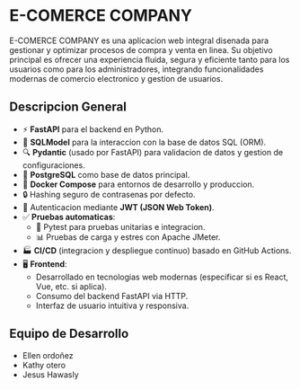 # E-COMERCE COMPANY

E-COMERCE COMPANY es una aplicacion web integral disenada para gestionar y optimizar procesos de compra y venta en linea. Su objetivo principal es ofrecer una experiencia fluida, segura y eficiente tanto para los usuarios como para los administradores, integrando funcionalidades modernas de comercio electronico y gestion de usuarios.

## Descripcion General

- ⚡ **FastAPI** para el backend en Python.
- 🧰 **SQLModel** para la interaccion con la base de datos SQL (ORM).
- 🔍 **Pydantic** (usado por FastAPI) para validacion de datos y gestion de configuraciones.
- 💾 **PostgreSQL** como base de datos principal.
- 🐋 **Docker Compose** para entornos de desarrollo y produccion.
- 🔒 Hashing seguro de contrasenas por defecto.
- 🔑 Autenticacion mediante **JWT (JSON Web Token)**.
- ✅ **Pruebas automaticas**:
  - 🧪 Pytest para pruebas unitarias e integracion.
  - 📊 Pruebas de carga y estres con Apache JMeter.
- 🏭 **CI/CD** (integracion y despliegue continuo) basado en GitHub Actions.
- 🖥️ **Frontend**:
  - Desarrollado en tecnologias web modernas (especificar si es React, Vue, etc. si aplica).
  - Consumo del backend FastAPI via HTTP.
  - Interfaz de usuario intuitiva y responsiva.

## Equipo de Desarrollo
- Ellen ordoñez
- Kathy otero
- Jesus Hawasly


